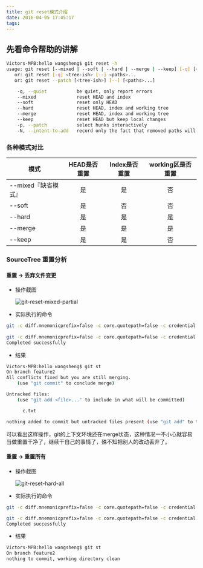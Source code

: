 ```yaml
---
title: git reset模式介绍
date: 2016-04-05 17:45:17
tags:
---
```


## 先看命令帮助的讲解

``` bash
Victors-MPB:hello wangsheng$ git reset -h
usage: git reset [--mixed | --soft | --hard | --merge | --keep] [-q] [<commit>]
   or: git reset [-q] <tree-ish> [--] <paths>...
   or: git reset --patch [<tree-ish>] [--] [<paths>...]

    -q, --quiet           be quiet, only report errors
    --mixed               reset HEAD and index
    --soft                reset only HEAD
    --hard                reset HEAD, index and working tree
    --merge               reset HEAD, index and working tree
    --keep                reset HEAD but keep local changes
    -p, --patch           select hunks interactively
    -N, --intent-to-add   record only the fact that removed paths will be added later
```

### 各种模式对比

|模式|HEAD是否重置|Index是否重置|working区是否重置|
|---|:-:|:-:|:-:|
|--mixed『缺省模式』|是|是|否|
|--soft|是|否|否|
|--hard|是|是|是|
|--merge|是|是|是|
|--keep|是|是|否|

### SourceTree 重置分析

#### 重置 -> 丢弃文件变更

- 操作截图

  ![git-reset-mixed-partial](http://7xsk2b.com2.z0.glb.clouddn.com/image/git-reset-mixed-partial.png)

- 实际执行的命令

``` bash
git -c diff.mnemonicprefix=false -c core.quotepath=false -c credential.helper=sourcetree reset -q HEAD -- a.txt c.txt 	
	
git -c diff.mnemonicprefix=false -c core.quotepath=false -c credential.helper=sourcetree checkout HEAD -- a.txt 
Completed successfully
```

- 结果

``` bash
Victors-MPB:hello wangsheng$ git st
On branch feature2
All conflicts fixed but you are still merging.
    (use "git commit" to conclude merge)

Untracked files:
    (use "git add <file>..." to include in what will be committed)

	  c.txt

nothing added to commit but untracked files present (use "git add" to track)
```

可以看出这样操作，git的上下文环境还在merge状态，这种情况一不小心就容易当做重置干净了，继续干自己的事情了，殊不知把别人的改动丢弃了。

#### 重置 -> 重置所有

- 操作截图

  ![git-reset-hard-all](http://7xsk2b.com2.z0.glb.clouddn.com/image/git-reset-hard-all.png)

- 实际执行的命令

``` bash
git -c diff.mnemonicprefix=false -c core.quotepath=false -c credential.helper=sourcetree reset -q --hard HEAD -- 

git -c diff.mnemonicprefix=false -c core.quotepath=false -c credential.helper=sourcetree submodule update --init --recursive 
Completed successfully
```

- 结果

``` bash
Victors-MPB:hello wangsheng$ git st
On branch feature2
nothing to commit, working directory clean
```
